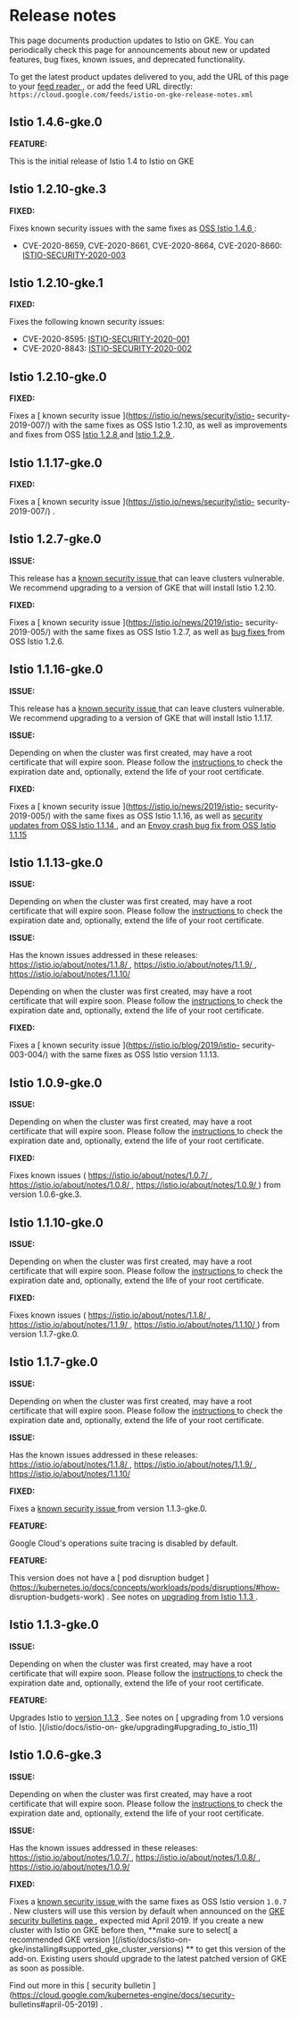 #  Release notes

This page documents production updates to Istio on GKE. You can periodically
check this page for announcements about new or updated features, bug fixes,
known issues, and deprecated functionality.

To get the latest product updates delivered to you, add the URL of this page
to your [ feed reader
](https://wikipedia.org/wiki/Comparison_of_feed_aggregators) , or add the feed
URL directly: ` https://cloud.google.com/feeds/istio-on-gke-release-notes.xml
`

##  Istio 1.4.6-gke.0

**FEATURE:**

This is the initial release of Istio 1.4 to Istio on GKE

##  Istio 1.2.10-gke.3

**FIXED:**

Fixes known security issues with the same fixes as [ OSS Istio 1.4.6
](https://istio.io/news/releases/1.4.x/announcing-1.4.6/) :

  * CVE-2020-8659, CVE-2020-8661, CVE-2020-8664, CVE-2020-8660: [ ISTIO-SECURITY-2020-003 ](https://istio.io/news/security/istio-security-2020-003/)

##  Istio 1.2.10-gke.1

**FIXED:**

Fixes the following known security issues:

  * CVE-2020-8595: [ ISTIO-SECURITY-2020-001 ](https://istio.io/news/security/istio-security-2020-001/)
  * CVE-2020-8843: [ ISTIO-SECURITY-2020-002 ](https://istio.io/news/security/istio-security-2020-002/)

##  Istio 1.2.10-gke.0

**FIXED:**

Fixes a [ known security issue ](https://istio.io/news/security/istio-
security-2019-007/) with the same fixes as OSS Istio 1.2.10, as well as
improvements and fixes from OSS [ Istio 1.2.8
](https://istio.io/news/releases/1.2.x/announcing-1.2.8/) and [ Istio 1.2.9
](https://istio.io/news/releases/1.2.x/announcing-1.2.9/) .

##  Istio 1.1.17-gke.0

**FIXED:**

Fixes a [ known security issue ](https://istio.io/news/security/istio-
security-2019-007/) .

##  Istio 1.2.7-gke.0

**ISSUE:**

This release has a [ known security issue
](https://istio.io/news/security/istio-security-2019-007/) that can leave
clusters vulnerable. We recommend upgrading to a version of GKE that will
install Istio 1.2.10.

**FIXED:**

Fixes a [ known security issue ](https://istio.io/news/2019/istio-
security-2019-005/) with the same fixes as OSS Istio 1.2.7, as well as [ bug
fixes ](https://istio.io/news/2019/announcing-1.2.6/#bug-fixes) from OSS Istio
1.2.6.

##  Istio 1.1.16-gke.0

**ISSUE:**

This release has a [ known security issue
](https://istio.io/news/security/istio-security-2019-007/) that can leave
clusters vulnerable. We recommend upgrading to a version of GKE that will
install Istio 1.1.17.

**ISSUE:**

Depending on when the cluster was first created, may have a root certificate
that will expire soon. Please follow the [ instructions
](https://istio.io/docs/ops/security/root-transition/) to check the expiration
date and, optionally, extend the life of your root certificate.

**FIXED:**

Fixes a [ known security issue ](https://istio.io/news/2019/istio-
security-2019-005/) with the same fixes as OSS Istio 1.1.16, as well as [
security updates from OSS Istio 1.1.14
](https://istio.io/news/2019/announcing-1.1.14/#security-update) , and an [
Envoy crash bug fix from OSS Istio 1.1.15
](https://istio.io/news/2019/announcing-1.1.15/#bug-fixes)

##  Istio 1.1.13-gke.0

**ISSUE:**

Depending on when the cluster was first created, may have a root certificate
that will expire soon. Please follow the [ instructions
](https://istio.io/docs/ops/security/root-transition/) to check the expiration
date and, optionally, extend the life of your root certificate.

**ISSUE:**

Has the known issues addressed in these releases: [
https://istio.io/about/notes/1.1.8/ ](https://istio.io/about/notes/1.1.8/) , [
https://istio.io/about/notes/1.1.9/ ](https://istio.io/about/notes/1.1.9/) , [
https://istio.io/about/notes/1.1.10/ ](https://istio.io/about/notes/1.1.10/)

Depending on when the cluster was first created, may have a root certificate
that will expire soon. Please follow the [ instructions
](https://istio.io/docs/ops/security/root-transition/) to check the expiration
date and, optionally, extend the life of your root certificate.

**FIXED:**

Fixes a [ known security issue ](https://istio.io/blog/2019/istio-
security-003-004/) with the same fixes as OSS Istio version 1.1.13.

##  Istio 1.0.9-gke.0

**ISSUE:**

Depending on when the cluster was first created, may have a root certificate
that will expire soon. Please follow the [ instructions
](https://istio.io/docs/ops/security/root-transition/) to check the expiration
date and, optionally, extend the life of your root certificate.

**FIXED:**

Fixes known issues ( [ https://istio.io/about/notes/1.0.7/
](https://istio.io/about/notes/1.0.7/) , [ https://istio.io/about/notes/1.0.8/
](https://istio.io/about/notes/1.0.8/) , [ https://istio.io/about/notes/1.0.9/
](https://istio.io/about/notes/1.0.9/) ) from version 1.0.6-gke.3.

##  Istio 1.1.10-gke.0

**ISSUE:**

Depending on when the cluster was first created, may have a root certificate
that will expire soon. Please follow the [ instructions
](https://istio.io/docs/ops/security/root-transition/) to check the expiration
date and, optionally, extend the life of your root certificate.

**FIXED:**

Fixes known issues ( [ https://istio.io/about/notes/1.1.8/
](https://istio.io/about/notes/1.1.8/) , [ https://istio.io/about/notes/1.1.9/
](https://istio.io/about/notes/1.1.9/) , [
https://istio.io/about/notes/1.1.10/ ](https://istio.io/about/notes/1.1.10/) )
from version 1.1.7-gke.0.

##  Istio 1.1.7-gke.0

**ISSUE:**

Depending on when the cluster was first created, may have a root certificate
that will expire soon. Please follow the [ instructions
](https://istio.io/docs/ops/security/root-transition/) to check the expiration
date and, optionally, extend the life of your root certificate.

**ISSUE:**

Has the known issues addressed in these releases: [
https://istio.io/about/notes/1.1.8/ ](https://istio.io/about/notes/1.1.8/) , [
https://istio.io/about/notes/1.1.9/ ](https://istio.io/about/notes/1.1.9/) , [
https://istio.io/about/notes/1.1.10/ ](https://istio.io/about/notes/1.1.10/)

**FIXED:**

Fixes a [ known security issue ](https://istio.io/blog/2019/cve-2019-12243/)
from version 1.1.3-gke.0.

**FEATURE:**

Google Cloud's operations suite tracing is disabled by default.

**FEATURE:**

This version does not have a [ pod disruption budget
](https://kubernetes.io/docs/concepts/workloads/pods/disruptions/#how-
disruption-budgets-work) . See notes on [ upgrading from Istio 1.1.3
](/istio/docs/istio-on-gke/upgrading#upgrading_from_istio_113) .

##  Istio 1.1.3-gke.0

**ISSUE:**

Depending on when the cluster was first created, may have a root certificate
that will expire soon. Please follow the [ instructions
](https://istio.io/docs/ops/security/root-transition/) to check the expiration
date and, optionally, extend the life of your root certificate.

**FEATURE:**

Upgrades Istio to [ version 1.1.3 ](https://istio.io/about/notes/1.1/) . See
notes on [ upgrading from 1.0 versions of Istio. ](/istio/docs/istio-on-
gke/upgrading#upgrading_to_istio_11)

##  Istio 1.0.6-gke.3

**ISSUE:**

Depending on when the cluster was first created, may have a root certificate
that will expire soon. Please follow the [ instructions
](https://istio.io/docs/ops/security/root-transition/) to check the expiration
date and, optionally, extend the life of your root certificate.

**ISSUE:**

Has the known issues addressed in these releases: [
https://istio.io/about/notes/1.0.7/ ](https://istio.io/about/notes/1.0.7/) , [
https://istio.io/about/notes/1.0.8/ ](https://istio.io/about/notes/1.0.8/) , [
https://istio.io/about/notes/1.0.9/ ](https://istio.io/about/notes/1.0.9/)

**FIXED:**

Fixes a [ known security issue ](https://istio.io/blog/2019/announcing-1.1.2)
with the same fixes as OSS Istio version ` 1.0.7 ` . New clusters will use
this version by default when announced on the [ GKE security bulletins page
](https://cloud.google.com/kubernetes-engine/docs/security-bulletins) ,
expected mid April 2019. If you create a new cluster with Istio on GKE before
then, **make sure to select[ a recommended GKE version ](/istio/docs/istio-on-
gke/installing#supported_gke_cluster_versions) ** to get this version of the
add-on. Existing users should upgrade to the latest patched version of GKE as
soon as possible.

Find out more in this [ security bulletin
](https://cloud.google.com/kubernetes-engine/docs/security-
bulletins#april-05-2019) .

